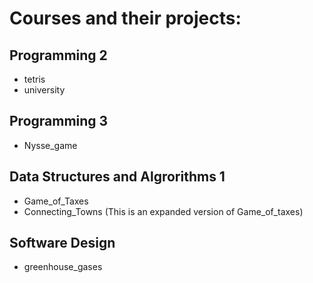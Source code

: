 # **Courses and their projects:**

## Programming 2
- tetris
- university

## Programming 3
- Nysse_game

## Data Structures and Algrorithms 1
- Game_of_Taxes
- Connecting_Towns (This is an expanded version of Game_of_taxes)

## Software Design
- greenhouse_gases
